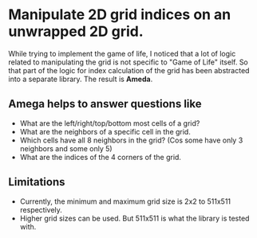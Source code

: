 # Manipulate 2D grid indices on an unwrapped 2D grid.

While trying to implement the game of life, I noticed that a lot of logic related to manipulating
the grid is not specific to "Game of Life" itself. So that part of the logic for index calculation
of the grid has been abstracted into a separate library. The result is **Ameda**.

## Amega helps to answer questions like

* What are the left/right/top/bottom most cells of a grid?
* What are the neighbors of a specific cell in the grid.
* Which cells have all 8 neighbors in the grid? (Cos some have only 3 neighbors and some only 5)
* What are the indices of the 4 corners of the grid.

## Limitations

* Currently, the minimum and maximum grid size is 2x2 to 511x511 respectively.
* Higher grid sizes can be used. But 511x511 is what the library is tested with.

